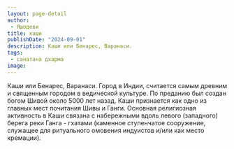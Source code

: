 ```yaml
---
layout: page-detail
author:
 - Яшодеви
title: каши
publishDate: "2024-09-01"
description: Каши или Бенарес, Варанаси.
tags:
 - санатана дхарма
image: 
---
```


Каши или Бенарес, Варанаси.
Город в Индии, считается самым древним и священным городом в ведической культуре. По преданию был создан богом Шивой около 5000 лет назад. Каши признается как одно из главных мест почитания Шивы и Ганги. Основная религиозная активность в Каши связана с набережными вдоль левого (западного) берега реки Ганга - гхатами (каменное ступенчатое сооружение, служащее для ритуального омовения индуистов и/или как место кремации).

